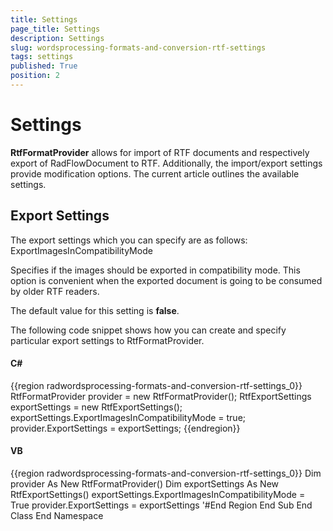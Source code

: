 ```yaml
---
title: Settings
page_title: Settings
description: Settings
slug: wordsprocessing-formats-and-conversion-rtf-settings
tags: settings
published: True
position: 2
---
```


# Settings



__RtfFormatProvider__ allows for import of RTF documents and respectively export of RadFlowDocument to RTF. Additionally, the import/export settings provide modification options. The current article outlines the available settings.
      

## Export Settings

The export settings which you can specify are as follows:
        ExportImagesInCompatibilityMode 

Specifies if the images should be exported in compatibility mode. This option is convenient when the exported document is going to be consumed by older RTF readers.
              

The default value for this setting is __false__.
              

The following code snippet shows how you can create and specify particular export settings to RtfFormatProvider.
        

#### __C#__

{{region radwordsprocessing-formats-and-conversion-rtf-settings_0}}
	            RtfFormatProvider provider = new RtfFormatProvider();
	            RtfExportSettings exportSettings = new RtfExportSettings();
	            exportSettings.ExportImagesInCompatibilityMode = true;
	            provider.ExportSettings = exportSettings;
	{{endregion}}



#### __VB__

{{region radwordsprocessing-formats-and-conversion-rtf-settings_0}}
	            Dim provider As New RtfFormatProvider()
	            Dim exportSettings As New RtfExportSettings()
	            exportSettings.ExportImagesInCompatibilityMode = True
	            provider.ExportSettings = exportSettings
	            '#End Region
	        End Sub
	    End Class
	End Namespace


